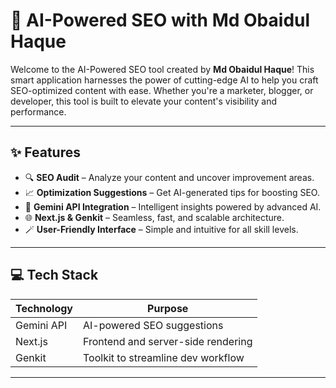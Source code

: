 # 🚀 AI-Powered SEO with Md Obaidul Haque

Welcome to the AI-Powered SEO tool created by **Md Obaidul Haque**! This smart application harnesses the power of cutting-edge AI to help you craft SEO-optimized content with ease. Whether you're a marketer, blogger, or developer, this tool is built to elevate your content's visibility and performance.

---

## ✨ Features

- 🔍 **SEO Audit** – Analyze your content and uncover improvement areas.
- 📈 **Optimization Suggestions** – Get AI-generated tips for boosting SEO.
- 🧠 **Gemini API Integration** – Intelligent insights powered by advanced AI.
- 🌐 **Next.js & Genkit** – Seamless, fast, and scalable architecture.
- 🪄 **User-Friendly Interface** – Simple and intuitive for all skill levels.

---

## 💻 Tech Stack

| Technology     | Purpose                            |
|----------------|------------------------------------|
| Gemini API     | AI-powered SEO suggestions         |
| Next.js        | Frontend and server-side rendering |
| Genkit         | Toolkit to streamline dev workflow |

---
